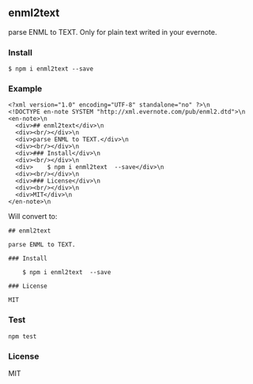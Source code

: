 ## enml2text

parse ENML to TEXT. Only for plain text writed in your evernote.

### Install

    $ npm i enml2text --save

### Example

```
<?xml version="1.0" encoding="UTF-8" standalone="no" ?>\n
<!DOCTYPE en-note SYSTEM "http://xml.evernote.com/pub/enml2.dtd">\n
<en-note>\n
  <div>## enml2text</div>\n
  <div><br/></div>\n
  <div>parse ENML to TEXT.</div>\n
  <div><br/></div>\n
  <div>### Install</div>\n
  <div><br/></div>\n
  <div>    $ npm i enml2text  --save</div>\n
  <div><br/></div>\n
  <div>### License</div>\n
  <div><br/></div>\n
  <div>MIT</div>\n
</en-note>\n
```

Will convert to:

```
## enml2text

parse ENML to TEXT.

### Install

    $ npm i enml2text  --save

### License

MIT
```

### Test

```
npm test
```

### License

MIT
